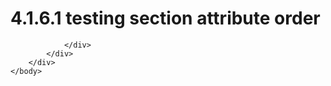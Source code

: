 <html dir="LTR" xmlns:mshelp="http://msdn.microsoft.com/mshelp" xmlns:ddue="http://ddue.schemas.microsoft.com/authoring/2003/5" xmlns:xlink="http://www.w3.org/1999/xlink" xmlns:tool="http://www.microsoft.com/tooltip">
    <head>
        <meta http-equiv="Content-Type" content="text/html; CHARSET=utf-8"></meta>
        <meta name="save" content="history"></meta>
        <title>4.1.6.1 testing section attribute order</title>
        <xml>
            <mshelp:toctitle title="4.1.6.1 testing section attribute order"></mshelp:toctitle>
            <mshelp:rltitle title="[MS-CANARYBLOCK]: testing section attribute order"></mshelp:rltitle>
            <mshelp:keyword index="A" term="5672f907-6494-4933-90a4-cec8393b195a"></mshelp:keyword>
            <mshelp:attr name="DCSext.ContentType" value="open specification"></mshelp:attr>
            <mshelp:attr name="AssetID" value="5672f907-6494-4933-90a4-cec8393b195a"></mshelp:attr>
            <mshelp:attr name="TopicType" value="kbRef"></mshelp:attr>
            <mshelp:attr name="DCSext.Title" value="[MS-CANARYBLOCK]: testing section attribute order" />
        </xml>
    </head>
    <body>
        <div id="header">
            <h1 class="heading">4.1.6.1 testing section attribute order</h1>
        </div>
        <div id="mainSection">
            <div id="mainBody">
                <div id="allHistory" class="saveHistory"></div>
                <div id="sectionSection0" class="section" name="collapseableSection">
                    


                </div>
            </div>
        </div>
    </body>
</html>